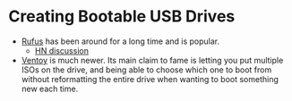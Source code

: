 
# Creating Bootable USB Drives

* [Rufus](https://github.com/pbatard/rufus) has been around for a long time and is popular. 
    * [HN discussion](https://news.ycombinator.com/item?id=27071982)
* [Ventoy](https://www.ventoy.net/en/index.html) is much newer. Its main claim to fame is letting you put multiple ISOs on the drive, and being able to choose which one to boot from without reformatting the entire drive when wanting to boot something new each time.
